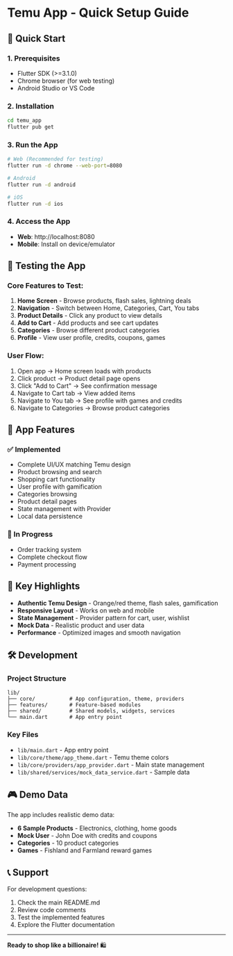 # Temu App - Quick Setup Guide

## 🚀 Quick Start

### 1. Prerequisites
- Flutter SDK (>=3.1.0)
- Chrome browser (for web testing)
- Android Studio or VS Code

### 2. Installation
```bash
cd temu_app
flutter pub get
```

### 3. Run the App
```bash
# Web (Recommended for testing)
flutter run -d chrome --web-port=8080

# Android
flutter run -d android

# iOS
flutter run -d ios
```

### 4. Access the App
- **Web**: http://localhost:8080
- **Mobile**: Install on device/emulator

## 🧪 Testing the App

### Core Features to Test:
1. **Home Screen** - Browse products, flash sales, lightning deals
2. **Navigation** - Switch between Home, Categories, Cart, You tabs
3. **Product Details** - Click any product to view details
4. **Add to Cart** - Add products and see cart updates
5. **Categories** - Browse different product categories
6. **Profile** - View user profile, credits, coupons, games

### User Flow:
1. Open app → Home screen loads with products
2. Click product → Product detail page opens
3. Click "Add to Cart" → See confirmation message
4. Navigate to Cart tab → View added items
5. Navigate to You tab → See profile with games and credits
6. Navigate to Categories → Browse product categories

## 📱 App Features

### ✅ Implemented
- Complete UI/UX matching Temu design
- Product browsing and search
- Shopping cart functionality
- User profile with gamification
- Categories browsing
- Product detail pages
- State management with Provider
- Local data persistence

### 🔄 In Progress
- Order tracking system
- Complete checkout flow
- Payment processing

## 🎯 Key Highlights

- **Authentic Temu Design** - Orange/red theme, flash sales, gamification
- **Responsive Layout** - Works on web and mobile
- **State Management** - Provider pattern for cart, user, wishlist
- **Mock Data** - Realistic product and user data
- **Performance** - Optimized images and smooth navigation

## 🛠️ Development

### Project Structure
```
lib/
├── core/           # App configuration, theme, providers
├── features/       # Feature-based modules
├── shared/         # Shared models, widgets, services
└── main.dart       # App entry point
```

### Key Files
- `lib/main.dart` - App entry point
- `lib/core/theme/app_theme.dart` - Temu theme colors
- `lib/core/providers/app_provider.dart` - Main state management
- `lib/shared/services/mock_data_service.dart` - Sample data

## 🎮 Demo Data

The app includes realistic demo data:
- **6 Sample Products** - Electronics, clothing, home goods
- **Mock User** - John Doe with credits and coupons
- **Categories** - 10 product categories
- **Games** - Fishland and Farmland reward games

## 📞 Support

For development questions:
1. Check the main README.md
2. Review code comments
3. Test the implemented features
4. Explore the Flutter documentation

---

**Ready to shop like a billionaire!** 🛍️